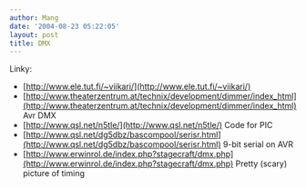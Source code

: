 ```yaml
---
author: Mang
date: '2004-08-23 05:22:05'
layout: post
title: DMX
---
```


Linky:

* [http://www.ele.tut.fi/~viikari/](http://www.ele.tut.fi/~viikari/)
* [http://www.theaterzentrum.at/technix/development/dimmer/index_html](http://www.theaterzentrum.at/technix/development/dimmer/index_html) Avr DMX
* [http://www.qsl.net/n5tle/](http://www.qsl.net/n5tle/) Code for PIC
* [http://www.qsl.net/dg5dbz/bascompool/serisr.html](http://www.qsl.net/dg5dbz/bascompool/serisr.html) 9-bit serial on AVR
* [http://www.erwinrol.de/index.php?stagecraft/dmx.php](http://www.erwinrol.de/index.php?stagecraft/dmx.php) Pretty (scary) picture of timing
